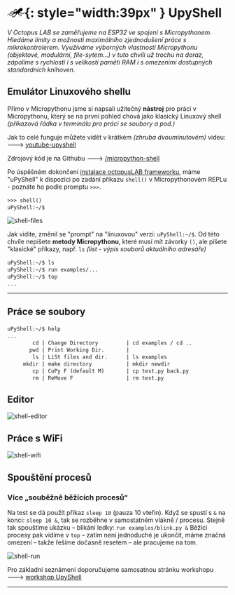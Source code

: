 # ![logo](img/logo_small.png){: style="width:39px" } UpyShell

*V Octopus LAB se zaměřujeme na ESP32 ve spojení s Micropythonem. Hledáme limity a možnosti maximálního zjednodušení práce s mikrokontrolerem. Využíváme výborných vlastností Micropythonu (objektové, modulární, file-sytem…) v tuto chvíli už trochu na doraz, zápolíme s rychlostí i s velikostí paměti RAM i s omezeními dostupných standardních knihoven.*

## Emulátor Linuxového shellu

Přímo v Micropythonu jsme si napsali užitečný **nástroj** pro práci v Micropythonu, který se na první pohled chová jako klasický Linuxový shell *(příkazová řádka v terminálu pro práci se soubory a pod.)*

Jak to celé funguje můžete vidět v krátkém *(zhruba dvouminutovém)* videu:
🡒 [youtube-upyshell](https://www.youtube.com/watch?time_continue=30&v=97gLfae7_AI&feature=emb_logo)

Zdrojový kód je na Githubu 🡒 [/micropython-shell](https://github.com/octopusengine/micropython-shell)

Po úspěšném dokončení [instalace octopusLAB frameworku](/install/#3-prvni-spusteni-a-instalace-workframe-octopus), máme "uPyShell" k dispozici po zadání příkazu `shell()` v Micropythonovém REPLu  - poznáte ho podle promptu `>>>`.

```
>>> shell()
uPyShell:~/$
```

![shell-files](https://www.octopuslab.cz/wp-content/uploads/2020/01/shell1.jpg)

Jak vidíte, změnil se "prompt" na "linuxovou" verzi: `uPyShell:~/$`. Od této chvíle nepíšete **metody Micropythonu**, které musí mít závorky `()`, ale píšete "klasické" příkazy, např. `ls` *(list - výpis souborů aktuálního adresáře)*

```
uPyShell:~/$ ls
uPyShell:~/$ run examples/...
uPyShell:~/$ top
...
```

---

## Práce se soubory

```
uPyShell:~/$ help
...
        cd | Change Directory         | cd examples / cd ..
       pwd | Print Working Dir.       |
        ls | LiSt files and dir.      | ls examples
     mkdir | make directory           | mkdir newdir
        cp | CoPy F (default M)       | cp test.py back.py
        rm | ReMove F                 | rm test.py
```

## Editor
![shell-editor](https://www.octopuslab.cz/wp-content/uploads/2020/02/shell2-thread.png)

## Práce s WiFi
![shell-wifi](https://www.octopuslab.cz/wp-content/uploads/2020/02/shell-ifconfig.png)

## Spouštění procesů

### Více „souběžně běžících procesů“
Na test se dá použít příkaz `sleep 10` (pauza 10 vteřin). Když se spustí s `&` na konci: `sleep 10 &`, tak se rozběhne v samostatném vlákně / procesu. Stejně tak spouštíme ukázku – blikání ledky:
`run examples/blink.py &`
Běžící procesy pak vidíme v `top` – zatím není jednoduché je ukončit, máme značná omezení – takže řešíme dočasně resetem – ale pracujeme na tom.

![shell-run](https://www.octopuslab.cz/wp-content/uploads/2020/02/shell3threads.png)

Pro základní seznámení doporučujeme samosatnou stránku workshopu 🡒 [workshop UpyShell](/ws-upyshell)

---